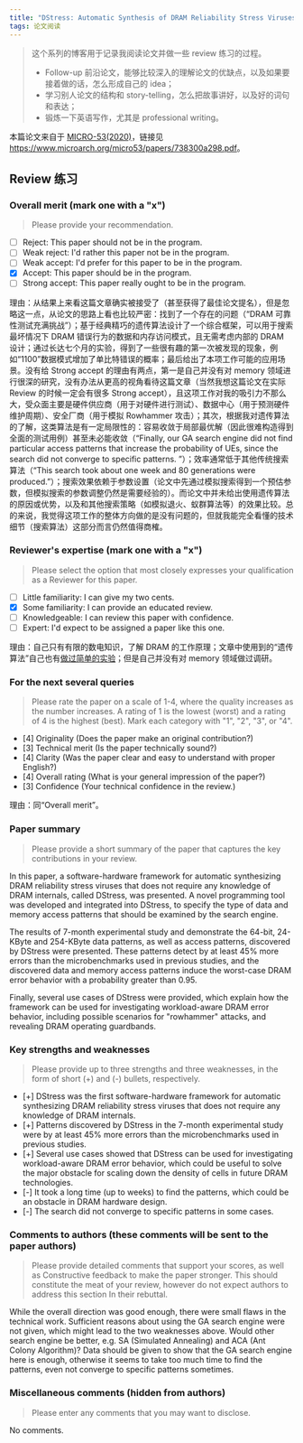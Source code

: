 ```yaml
---
title: "DStress: Automatic Synthesis of DRAM Reliability Stress Viruses using Genetic Algorithms"
tags: 论文阅读
---
```


> 这个系列的博客用于记录我阅读论文并做一些 review 练习的过程。
>
> - Follow-up 前沿论文，能够比较深入的理解论文的优缺点，以及如果要接着做的话，怎么形成自己的 idea；
> - 学习别人论文的结构和 story-telling，怎么把故事讲好，以及好的词句和表达；
> - 锻炼一下英语写作，尤其是 professional writing。

本篇论文来自于 [MICRO-53(2020)](https://www.microarch.org/micro53/)，链接见<https://www.microarch.org/micro53/papers/738300a298.pdf>。

## Review 练习

### Overall merit (mark one with a "x")

> Please provide your recommendation.

- [ ] Reject: This paper should not be in the program.
- [ ] Weak reject: I'd rather this paper not be in the program.
- [ ] Weak accept: I'd prefer for this paper to be in the program.
- [x] Accept: This paper should be in the program.
- [ ] Strong accept: This paper really ought to be in the program.

理由：从结果上来看这篇文章确实被接受了（甚至获得了最佳论文提名），但是忽略这一点，从论文的思路上看也比较严密：找到了一个存在的问题（“DRAM 可靠性测试充满挑战”）；基于经典精巧的遗传算法设计了一个综合框架，可以用于搜索最坏情况下 DRAM 错误行为的数据和内存访问模式，且无需考虑内部的 DRAM 设计；通过长达七个月的实验，得到了一些很有趣的第一次被发现的现象，例如“1100”数据模式增加了单比特错误的概率；最后给出了本项工作可能的应用场景。没有给 Strong accept 的理由有两点，第一是自己并没有对 memory 领域进行很深的研究，没有办法从更高的视角看待这篇文章（当然我想这篇论文在实际 Review 的时候一定会有很多 Strong accept），且这项工作对我的吸引力不那么大，受众面主要是硬件供应商（用于对硬件进行测试）、数据中心（用于预测硬件维护周期）、安全厂商（用于模拟 Rowhammer 攻击）；其次，根据我对遗传算法的了解，这类算法是有一定局限性的：容易收敛于局部最优解（因此很难构造得到全面的测试用例）甚至未必能收敛（“Finally, our GA search engine did not find particular access patterns that increase the probability of UEs, since the search did not converge to specific patterns. ”）；效率通常低于其他传统搜索算法（“This search took about one week and 80 generations were produced.”）；搜索效果依赖于参数设置（论文中先通过模拟搜索得到一个预估参数，但模拟搜索的参数调整仍然是需要经验的）。而论文中并未给出使用遗传算法的原因或优势，以及和其他搜索策略（如模拟退火、蚁群算法等）的效果比较。总的来说，我觉得这项工作的整体方向做的是没有问题的，但就我能完全看懂的技术细节（搜索算法）这部分而言仍然值得商榷。

### Reviewer's expertise (mark one with a "x")

> Please select the option that most closely expresses your qualification as a Reviewer for this paper.

- [ ] Little familiarity: I can give my two cents.
- [x] Some familiarity: I can provide an educated review.
- [ ] Knowledgeable: I can review this paper with confidence.
- [ ] Expert: I'd expect to be assigned a paper like this one.

理由：自己只有有限的数电知识，了解 DRAM 的工作原理；文章中使用到的“遗传算法”自己也有[做过简单的实验](https://wu-kan.cn/2020/06/03/%E4%BD%BF%E7%94%A8%E6%A8%A1%E6%8B%9F%E9%80%80%E7%81%AB%E5%92%8C%E9%81%97%E4%BC%A0%E7%AE%97%E6%B3%95%E6%B1%82%E8%A7%A3-TSP-%E9%97%AE%E9%A2%98/)；但是自己并没有对 memory 领域做过调研。

### For the next several queries

> Please rate the paper on a scale of 1-4, where the quality increases as the number increases. A rating of 1 is the lowest (worst) and a rating of 4 is the highest (best). Mark each category with "1", "2", "3", or "4".

- [4] Originality (Does the paper make an original contribution?)
- [3] Technical merit (Is the paper technically sound?)
- [4] Clarity (Was the paper clear and easy to understand with proper English?)
- [4] Overall rating (What is your general impression of the paper?)
- [3] Confidence (Your technical confidence in the review.)

理由：同“Overall merit”。

### Paper summary

> Please provide a short summary of the paper that captures the key contributions in your review.

In this paper, a software-hardware framework for automatic synthesizing DRAM reliability stress viruses that does not require any knowledge of DRAM internals, called DStress, was presented. A novel programming tool was developed and integrated into DStress, to specify the type of data and memory access patterns that should be examined by the search engine.

The results of 7-month experimental study and demonstrate the 64-bit, 24-KByte and 254-KByte data patterns, as well as access patterns, discovered by DStress were presented. These patterns detect by at least 45% more errors than the microbenchmarks used in previous studies, and the discovered data and memory access patterns induce the worst-case DRAM error behavior with a probability greater than 0.95.

Finally, several use cases of DStress were provided, which explain how the framework can be used for investigating workload-aware DRAM error behavior, including possible scenarios for "rowhammer" attacks, and revealing DRAM operating guardbands.

### Key strengths and weaknesses

> Please provide up to three strengths and three weaknesses, in the form of short (+) and (-) bullets, respectively.

- [+] DStress was the first software-hardware framework for automatic synthesizing DRAM reliability stress viruses that does not require any knowledge of DRAM internals.
- [+] Patterns discovered by DStress in the 7-month experimental study were by at least 45% more errors than the microbenchmarks used in previous studies.
- [+] Several use cases showed that DStress can be used for investigating workload-aware DRAM error behavior, which could be useful to solve the major obstacle for scaling down the density of cells in future DRAM technologies.
- [-] It took a long time (up to weeks) to find the patterns, which could be an obstacle in DRAM hardware design.
- [-] The search did not converge to specific patterns in some cases.

### Comments to authors (these comments will be sent to the paper authors)

> Please provide detailed comments that support your scores, as well as Constructive feedback to make the paper stronger. This should constitute the meat of your review, however do not expect authors to address this section In their rebuttal.

While the overall direction was good enough, there were small flaws in the technical work. Sufficient reasons about using the GA search engine were not given, which might lead to the two weaknesses above. Would other search engine be better, e.g. SA (Simulated Annealing) and ACA (Ant Colony Algorithm)? Data should be given to show that the GA search engine here is enough, otherwise it seems to take too much time to find the patterns, even not converge to specific patterns sometimes.

### Miscellaneous comments (hidden from authors)

> Please enter any comments that you may want to disclose.

No comments.
